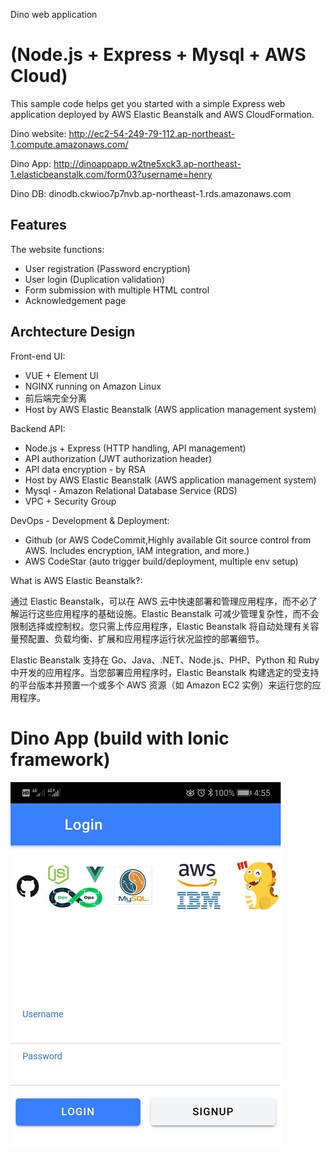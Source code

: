 Dino web application

(Node.js + Express + Mysql + AWS Cloud)
==================================================

This sample code helps get you started with a simple Express web application
deployed by AWS Elastic Beanstalk and AWS CloudFormation.

Dino website: http://ec2-54-249-79-112.ap-northeast-1.compute.amazonaws.com/

Dino App: http://dinoappapp.w2tne5xck3.ap-northeast-1.elasticbeanstalk.com/form03?username=henry

Dino DB: dinodb.ckwioo7p7nvb.ap-northeast-1.rds.amazonaws.com

Features
-----------

The website functions:

* User registration (Password encryption)
* User login (Duplication validation)
* Form submission with multiple HTML control
* Acknowledgement page

Archtecture Design
-----------

Front-end UI:

* VUE + Element UI
* NGINX running on Amazon Linux
* 前后端完全分离
* Host by AWS Elastic Beanstalk (AWS application management system)
  
Backend API:

* Node.js + Express (HTTP handling, API management)
* API authorization (JWT authorization header)
* API data encryption - by RSA
* Host by AWS Elastic Beanstalk (AWS application management system)
* Mysql - Amazon Relational Database Service (RDS)
* VPC + Security Group

DevOps - Development & Deployment:

* Github (or AWS CodeCommit,Highly available Git source control from AWS. Includes encryption, IAM integration, and more.)
* AWS CodeStar (auto trigger build/deployment, multiple env setup)

What is AWS Elastic Beanstalk?:

通过 Elastic Beanstalk，可以在 AWS 云中快速部署和管理应用程序，而不必了解运行这些应用程序的基础设施。Elastic Beanstalk 可减少管理复杂性，而不会限制选择或控制权。您只需上传应用程序，Elastic Beanstalk 将自动处理有关容量预配置、负载均衡、扩展和应用程序运行状况监控的部署细节。

Elastic Beanstalk 支持在 Go、Java、.NET、Node.js、PHP、Python 和 Ruby 中开发的应用程序。当您部署应用程序时，Elastic Beanstalk 构建选定的受支持的平台版本并预置一个或多个 AWS 资源（如 Amazon EC2 实例）来运行您的应用程序。

# Dino App (build with Ionic framework)

![Pull Reminders image](public/img/1.jpg)
